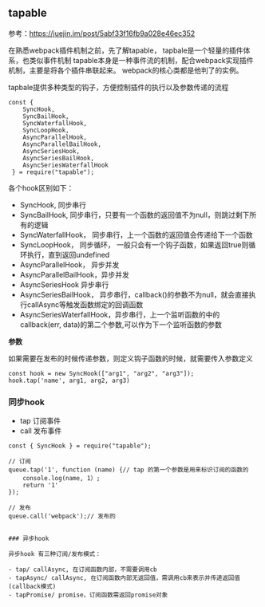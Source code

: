 ## tapable

参考：https://juejin.im/post/5abf33f16fb9a028e46ec352

在熟悉webpack插件机制之前，先了解tapable， tapbale是一个轻量的插件体系，也类似事件机制
tapable本身是一种事件流的机制，配合webpack实现插件机制，主要是将各个插件串联起来。
webpack的核心类都是他判了的实例。


tapbale提供多种类型的钩子，方便控制插件的执行以及参数传递的流程

```
const {
    SyncHook,
    SyncBailHook,
    SyncWaterfallHook,
    SyncLoopHook,
    AsyncParallelHook,
    AsyncParallelBailHook,
    AsyncSeriesHook,
    AsyncSeriesBailHook,
    AsyncSeriesWaterfallHook
 } = require("tapable");

```

各个hook区别如下：

- SyncHook, 同步串行
- SyncBailHook, 同步串行，只要有一个函数的返回值不为null，则跳过剩下所有的逻辑
- SyncWaterfallHook， 同步串行，上一个函数的返回值会传递给下一个函数
- SyncLoopHook， 同步循环， 一般只会有一个钩子函数，如果返回true则循环执行，直到返回undefined
- AsyncParallelHook， 异步并发
- AsyncParallelBailHook，异步并发
- AsyncSeriesHook 异步串行
- AsyncSeriesBailHook， 异步串行，callback()的参数不为null，就会直接执行callAsync等触发函数绑定的回调函数
- AsyncSeriesWaterfallHook，异步串行，上一个监听函数的中的callback(err, data)的第二个参数,可以作为下一个监听函数的参数

**参数**

如果需要在发布的时候传递参数，则定义钩子函数的时候，就需要传入参数定义

```
const hook = new SyncHook(["arg1", "arg2", "arg3"]);
hook.tap('name', arg1, arg2, arg3)
```


### 同步hook

- tap 订阅事件
- call 发布事件

```
const { SyncHook } = require("tapable");

// 订阅
queue.tap('1', function (name) {// tap 的第一个参数是用来标识订阅的函数的
    console.log(name, 1）;
    return '1'
});

// 发布
queue.call('webpack');// 发布的


### 异步hook

异步hook 有三种订阅/发布模式：

- tap/ callAsync, 在订阅函数内部，不需要调用cb
- tapAsync/ callAsync, 在订阅函数内部无返回值，需调用cb来表示并传递返回值(callback模式)
- tapPromise/ promise，订阅函数需返回promise对象

